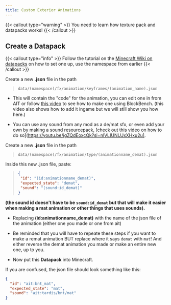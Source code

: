 ```yaml
---
title: Custom Exterior Animations
---
```


{{< callout type="warning" >}}
  You need to learn how texture pack and datapacks works!
{{< /callout >}}

## Create a Datapack
{{< callout type="info" >}}
Follow the tutorial on the [Minecraft Wiki on datapacks](https://minecraft.wiki/w/Data_pack) on how to set one up, use the namespace from earlier
{{< /callout >}}

Create a new **.json** file in the path

> `data/(namespace)/fx/animation/keyframes/(animation_name).json`

- This will contain the "code" for the animation, you can edit one in from AIT or follow [this video](https://www.youtube.com/watch?v=s03eyntLbXw) to see how to make one using BlockBench. (this video also shows how to add it ingame but we will still show you how here.)

- You can use any sound from any mod as a de/mat sfx, or even add your own by making a sound resourcepack, [check out this video on how to do so](https://youtu.be/igZQdEoxcQk?si=nlVLIUNUJxXHxu2u].

Create a new **.json** file in the path

> `data/(namespace)/fx/animation/type/(animationname_demat).json`

Inside this new .json file, paste:

> ```json
>{
>  "id": "(id:animationname_demat)",
>  "expected_state": "demat",
>  "sound": "(sound:id_demat)"
>}
> ```

**(the sound id doesn't have to be `sound:id_demat` but that will make it easier when making a mat animation or other things that uses sounds).**

- Replacing **(id:animationname_demat)** with the name of the json file of the animation (either one you made or one from ait)

- Be reminded that you will have to repeate these steps if you want to make a remat animation BUT replace where it says `demat` with `mat`! And either reverse the demat animation you made or make an entire new one, up to you.

- Now put this **Datapack** into Minecraft.

If you are confused, the json file should look something like this:
```json
{
  "id": "ait:bnt_mat",
  "expected_state": "mat",
  "sound": "ait:tardis/bnt/mat"
}
```
